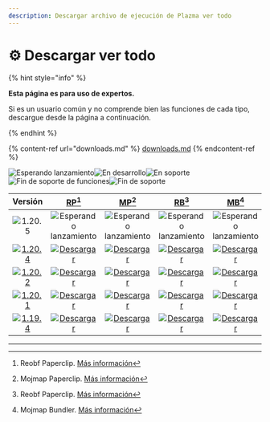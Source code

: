 ```yaml
---
description: Descargar archivo de ejecución de Plazma ver todo
---
```


# ⚙️ Descargar ver todo

{% hint style="info" %}

**Esta página es para uso de expertos.**

Si es un usuario común y no comprende bien las funciones de cada tipo,
descargue desde la página a continuación.

{% endhint %}

{% content-ref url="downloads.md" %}
[downloads.md](downloads.md)
{% endcontent-ref %}

[wtr]: https://badge.plazmamc.org/0/En%20espera%20de%20lanzamiento

![Esperando lanzamiento][wtr]![En desarrollo](https://badge.plazmamc.org/1/En%20desarrollo)![En soporte](https://badge.plazmamc.org/2/En%20soporte)![Fin de soporte de funciones](https://badge.plazmamc.org/6/Fin%20de%20soporte%20de%20funciones)![Fin de soporte](https://badge.plazmamc.org/4/Fin%20de%20soporte)

|                                      Versión                                      |                               [RP](#user-content-fn-1)[^1]                               |                               [MP](#user-content-fn-2)[^2]                               |                               [RB](#user-content-fn-3)[^3]                               |                               [MB](#user-content-fn-4)[^4]                               |
| :-------------------------------------------------------------------------------: | :--------------------------------------------------------------------------------------: | :--------------------------------------------------------------------------------------: | :--------------------------------------------------------------------------------------: | :--------------------------------------------------------------------------------------: |
|                   ![1.20.5](https://badge.plazmamc.org/0/1.20.5)                  |                               ![Esperando lanzamiento][wtr]                              |                               ![Esperando lanzamiento][wtr]                              |                               ![Esperando lanzamiento][wtr]                              |                               ![Esperando lanzamiento][wtr]                              |
| [![1.20.4](https://badge.plazmamc.org/2/1.20.4)](https://git.plazmamc.org/1.20.4) | [![Descargar](https://badge.plazmamc.org/1/Descargar)](https://dl.plazmamc.org/1.20.4/0) | [![Descargar](https://badge.plazmamc.org/1/Descargar)](https://dl.plazmamc.org/1.20.4/1) | [![Descargar](https://badge.plazmamc.org/1/Descargar)](https://dl.plazmamc.org/1.20.4/2) | [![Descargar](https://badge.plazmamc.org/1/Descargar)](https://dl.plazmamc.org/1.20.4/3) |
| [![1.20.2](https://badge.plazmamc.org/6/1.20.2)](https://git.plazmamc.org/1.20.2) | [![Descargar](https://badge.plazmamc.org/1/Descargar)](https://dl.plazmamc.org/1.20.2/0) | [![Descargar](https://badge.plazmamc.org/1/Descargar)](https://dl.plazmamc.org/1.20.2/1) | [![Descargar](https://badge.plazmamc.org/1/Descargar)](https://dl.plazmamc.org/1.20.2/2) | [![Descargar](https://badge.plazmamc.org/1/Descargar)](https://dl.plazmamc.org/1.20.2/3) |
| [![1.20.1](https://badge.plazmamc.org/4/1.20.1)](https://git.plazmamc.org/1.20.1) | [![Descargar](https://badge.plazmamc.org/1/Descargar)](https://dl.plazmamc.org/1.20.1/0) | [![Descargar](https://badge.plazmamc.org/1/Descargar)](https://dl.plazmamc.org/1.20.1/1) | [![Descargar](https://badge.plazmamc.org/1/Descargar)](https://dl.plazmamc.org/1.20.1/2) | [![Descargar](https://badge.plazmamc.org/1/Descargar)](https://dl.plazmamc.org/1.20.1/3) |
| [![1.19.4](https://badge.plazmamc.org/4/1.19.4)](https://git.plazmamc.org/1.19.4) | [![Descargar](https://badge.plazmamc.org/1/Descargar)](https://dl.plazmamc.org/1.19.4/0) | [![Descargar](https://badge.plazmamc.org/1/Descargar)](https://dl.plazmamc.org/1.19.4/1) | [![Descargar](https://badge.plazmamc.org/1/Descargar)](https://dl.plazmamc.org/1.19.4/2) | [![Descargar](https://badge.plazmamc.org/1/Descargar)](https://dl.plazmamc.org/1.19.4/3) |

***

[^1]: Reobf Paperclip. [Más información](../administration/getting-started#id-2)

[^2]: Mojmap Paperclip. [Más información](../administration/getting-started#id-2)

[^3]: Reobf Paperclip. [Más información](../administration/getting-started#id-2)

[^4]: Mojmap Bundler. [Más información](../administration/getting-started#id-2)
